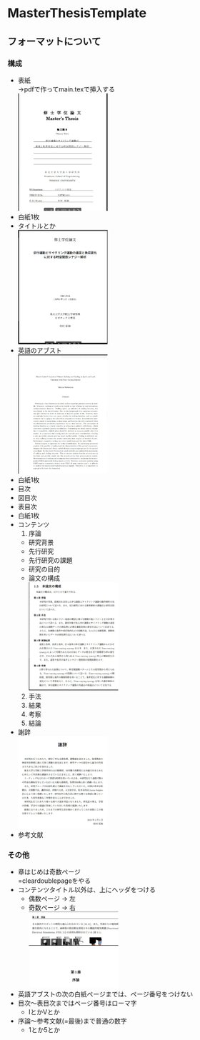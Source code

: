 # MasterThesisTemplate

## フォーマットについて
### 構成
- 表紙  
  →pdfで作ってmain.texで挿入する  
  <img src="readme_imgs/image.png" width=200 caption="表紙は別PDFで作る">
- 白紙1枚
- タイトルとか  
  <img src="readme_imgs/image2.png" width=200>
- 英語のアブスト  
  <img src="readme_imgs/image-5.png" width=200>
- 白紙1枚
- 目次
- 図目次
- 表目次
- 白紙1枚
- コンテンツ
  1. 序論
    - 研究背景
    - 先行研究
    - 先行研究の課題
    - 研究の目的
    - 論文の構成  
      <img src="readme_imgs/image-6.png" width=200>
  2. 手法
  3. 結果
  4. 考察
  5. 結論
- 謝辞  
  <img src="readme_imgs/image-7.png" width=200>
- 参考文献

### その他
- 章はじめは奇数ページ  
  =cleardoublepageをやる  
- コンテンツタイトル以外は、上にヘッダをつける
  - 偶数ページ → 左  
  - 奇数ページ → 右  
    <img src="readme_imgs/image-8.png" width=200>  
    <img src="readme_imgs/image-9.png" width=200 caption="タイトルページはヘッダなし">  
- 英語アブストの次の白紙ページまでは、ページ番号をつけない
- 目次～表目次まではページ番号はローマ字
  - ⅠとかⅤとか
- 序論～参考文献(=最後)まで普通の数字
  - 1とか5とか